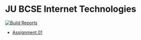 # JU BCSE Internet Technologies

[![Build Reports](https://github.com/humble-barnacle001/JU_BCSE_Internet_Technologies/actions/workflows/main.yml/badge.svg)](https://github.com/humble-barnacle001/JU_BCSE_Internet_Technologies/actions/workflows/main.yml)

- [Assignment 01](01)
